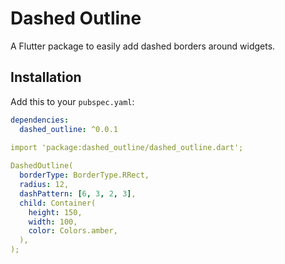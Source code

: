 # Dashed Outline

A Flutter package to easily add dashed borders around widgets.

## Installation

Add this to your `pubspec.yaml`:

```yaml
dependencies:
  dashed_outline: ^0.0.1
  
import 'package:dashed_outline/dashed_outline.dart';

DashedOutline(
  borderType: BorderType.RRect,
  radius: 12,
  dashPattern: [6, 3, 2, 3],
  child: Container(
    height: 150,
    width: 100,
    color: Colors.amber,
  ),
);
